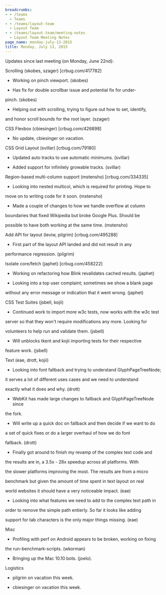 ```yaml
---
breadcrumbs:
- - /teams
  - Teams
- - /teams/layout-team
  - Layout Team
- - /teams/layout-team/meeting-notes
  - Layout Team Meeting Notes
page_name: monday-july-13-2015
title: Monday, July 13, 2015
---
```


Updates since last meeting (on Monday, June 22nd):

Scrolling (skobes, szager) \[crbug.com/417782\]

- Working on pinch viewport. (skobes)

- Has fix for double scrollbar issue and potential fix for under-

pinch. (skobes)

- Helping out with scrolling, trying to figure out how to set, identify,

and honor scroll bounds for the root layer. (szager)

CSS Flexbox (cbiesinger) \[crbug.com/426898\]

- No update, cbiesinger on vacation.

CSS Grid Layout (svillar) \[crbug.com/79180\]

- Updated auto tracks to use automatic minimums. (svillar)

- Added support for infinitely growable tracks. (svillar)

Region-based multi-column support (mstensho) \[crbug.com/334335\]

- Looking into nested multicol, which is required for printing. Hope to

move on to writing code for it soon. (mstensho)

- Made a couple of changes to how we handle overflow at column

boundaries that fixed Wikipedia but broke Google Plus. Should be

possible to have both working at the same time. (mstensho)

Add API for layout (leviw, pilgrim) \[crbug.com/495288\]

- First part of the layout API landed and did not result in any

performance regression. (pilgrim)

Isolate core/fetch (japhet) \[crbug.com/458222\]

- Working on refactoring how Blink revalidates cached results. (japhet)

- Looking into a top user complaint; sometimes we show a blank page

without any error message or indication that it went wrong. (japhet)

CSS Test Suites (jsbell, kojii)

- Continued work to import more w3c tests, now works with the w3c test

server so that they won't require modifications any more. Looking for

volunteers to help run and validate them. (jsbell)

- Will unblocks tkent and kojii importing tests for their respective

feature work. (jsbell)

Text (eae, drott, kojii)

- Looking into font fallback and trying to understand GlyphPageTreeNode;

it serves a lot of different uses cases and we need to understand

exactly what it does and why. (drott)

- WebKit has made large changes to fallback and GlyphPageTreeNode since

the fork.

- Will write up a quick doc on fallback and then decide if we want to do

a set of quick fixes or do a larger overhaul of how we do font

fallback. (drott)

- Finally got around to finish my revamp of the complex text code and

the results are in, a 3.5x - 28x speedup across all platforms. With

the slower platforms improving the most. The results are from a micro

benchmark but given the amount of time spent in text layout on real

world websites it should have a very noticeable impact. (eae)

- Looking into what features we need to add to the complex text path in

order to remove the simple path entierly. So far it looks like adding

support for tab characters is the only major things missing. (eae)

Misc

- Profiling with perf on Android appears to be broken, working on fixing

the run-benchmark-scripts. (wkorman)

- Bringing up the Mac 10.10 bots. (joelo).

Logistics

- pilgrim on vacation this week.

- cbiesinger on vacation this week.
